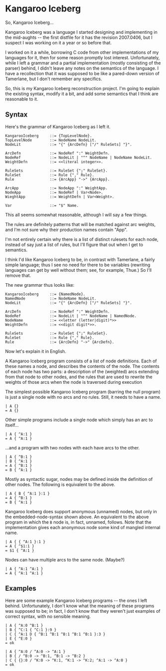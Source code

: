 Kangaroo Iceberg
================

So, Kangaroo Iceberg...

Kangaroo Iceberg was a language I started designing and implementing
in the mid-aughts -- the first distfile for it has the revision
2007.0406, but I suspect I was working on it a year or so before that.

I worked on it a while, borrowing C code from other implementations
of my languages for it, then for some reason promptly lost interest.
Unfortunately, while I left a grammar and a partial implementation
(mostly consisting of the parser) behind, I didn't leave any notes
on the semantics of the language.  I have a recollection that it was
supposed to be like a pared-down version of Tamerlane, but I don't
remember any specifics.

So, this is my Kangaroo Iceberg reconstruction project.  I'm going
to explain the existing syntax, modify it a bit, and add some
semantics that I think are reasonable to it.

Syntax
------

Here's the grammar of Kangaroo Iceberg as I left it.

    KangarooIceberg     ::= {TopLevelNode}.
    TopLevelNode        ::= NodeName NodeLit.
    NodeLit             ::= "{" {ArcDefn} ["/" RuleSets] "}".

    ArcDefn             ::= NodeRef ":" WeightDefn.
    NodeRef             ::= NodeLit | "^" NodeName | NodeName NodeLit.
    WeightDefn          ::= <<literal integer>>.

    RuleSets            ::= RuleSet {";" RuleSet}.
    RuleSet             ::= Rule {"," Rule}.
    Rule                ::= {ArcApp} "->" {ArcApp}.

    ArcApp              ::= NodeApp ":" WeightApp.
    NodeApp             ::= NodeRef | Var<Node>.
    WieghtApp           ::= WeightDefn | Var<Weight>.

    Var                 ::= "$" Name.

This all seems somewhat reasonable, although I will say a few things.

The rules are definitely patterns that will be matched against arc
weights, and I'm not sure why their production names contain "App".

I'm not entirely certain why there is a list of distinct rulesets for
each node, instead of say just a list of rules, but I'll figure that
out when I get to semantics.

I think I'd like Kangaroo Iceberg to be, in contrast with Tamerlane,
a fairly simple language; thus I see no need for there to be variables
(rewriting languages can get by well without them; see, for example,
Thue.)  So I'll remove that.

The new grammar thus looks like:

    KangarooIceberg     ::= {NamedNode}.
    NamedNode           ::= NodeName NodeLit.
    NodeLit             ::= "{" {ArcDefn} ["/" RuleSets] "}".

    ArcDefn             ::= NodeRef ":" WeightDefn.
    NodeRef             ::= NodeLit | "^" NodeName | NamedNode.
    NodeName            ::= <<letter (letter|digit)*>>
    WeightDefn          ::= <<digit digit*>>.

    RuleSets            ::= RuleSet {";" RuleSet}.
    RuleSet             ::= Rule {"," Rule}.
    Rule                ::= {ArcDefn} "->" {ArcDefn}.

Now let's explain it in English.

A Kangaroo Iceberg program consists of a list of node definitions.
Each of these names a node, and describes the contents of the node.
The contents of each node has two parts: a description of the
(weighted) arcs extending from that node to other nodes, and the rules
that are used to rewrite the weights of those arcs when the node is
traversed during execution

The simplest possible Kangaroo Iceberg program (barring the null
program) is just a single node with no arcs and no rules.  Still, it
needs to have a name.

    | A {}
    = A {}

Other simple programs include a single node which simply has an arc
to itself...

    | A { ^A:1 }
    = A { ^A:1 }

...and a program with two nodes with each have arcs to the other.

    | A { ^B:1 }
    | B { ^A:1 }
    = A { ^B:1 }
    = B { ^A:1 }

Mostly as syntactic sugar, nodes may be defined inside the definition
of other nodes.  The following is equivalent to the above.

    | A { B { ^A:1 }:1 }
    = A { ^B:1 }
    = B { ^A:1 }

Kangaroo Iceberg does support anonymous (unnamed) nodes, but only in
the embedded-node-syntax shown above.  An equivalent to the above
program in which the `B` node is, in fact, unnamed, follows.  Note
that the implementation gives each anonymous node some kind of mangled
internal name.

    | A { { ^A:1 }:1 }
    = A { ^$1:1 }
    = $1 { ^A:1 }

Nodes can have multiple arcs to the same node.  (Maybe?)

    | A { ^A:1 ^A:1 }
    = A { ^A:1 ^A:1 }

Examples
--------

Here are some example Kangaroo Iceberg programs -- the ones I left
behind.  Unfortunately, I don't know what the meaning of these
programs was supposed to be; in fact, I don't know that they weren't
just examples of correct syntax, with no sensible meaning.

    | A { ^A:0 ^B:1 }
    | B { ^C:1 { ^C:1 }:9 }
    | C { ^A:1 D { ^B:1 ^B:1 ^B:1 ^B:1 ^B:1 }:3 }
    | E { ^E:0 }
    = ok

    | A { ^A:0 / ^A:0 -> ^A:1 }
    | B { / ^B:0 -> ^B:1, ^B:1 -> ^B:2 }
    | C { {}:0 / ^K:0 -> ^K:1, ^K:1 -> ^K:2; ^A:1 -> ^A:0 }
    = ok
